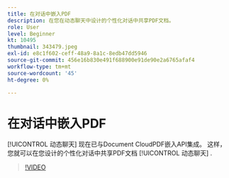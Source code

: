 ```yaml
---
title: 在对话中嵌入PDF
description: 在您在动态聊天中设计的个性化对话中共享PDF文档。
role: User
level: Beginner
kt: 10495
thumbnail: 343479.jpeg
exl-id: e8c1f602-ceff-48a9-8a1c-8edb47dd5946
source-git-commit: 456e16b830e491f688900e91de90e2a6765afaf4
workflow-type: tm+mt
source-wordcount: '45'
ht-degree: 0%

---
```


# 在对话中嵌入PDF

[!UICONTROL 动态聊天]  现在已与Document CloudPDF嵌入API集成。 这样，您就可以在您设计的个性化对话中共享PDF文档 [!UICONTROL 动态聊天] .

>[!VIDEO](https://video.tv.adobe.com/v/343479/?quality=12&learn=on)
